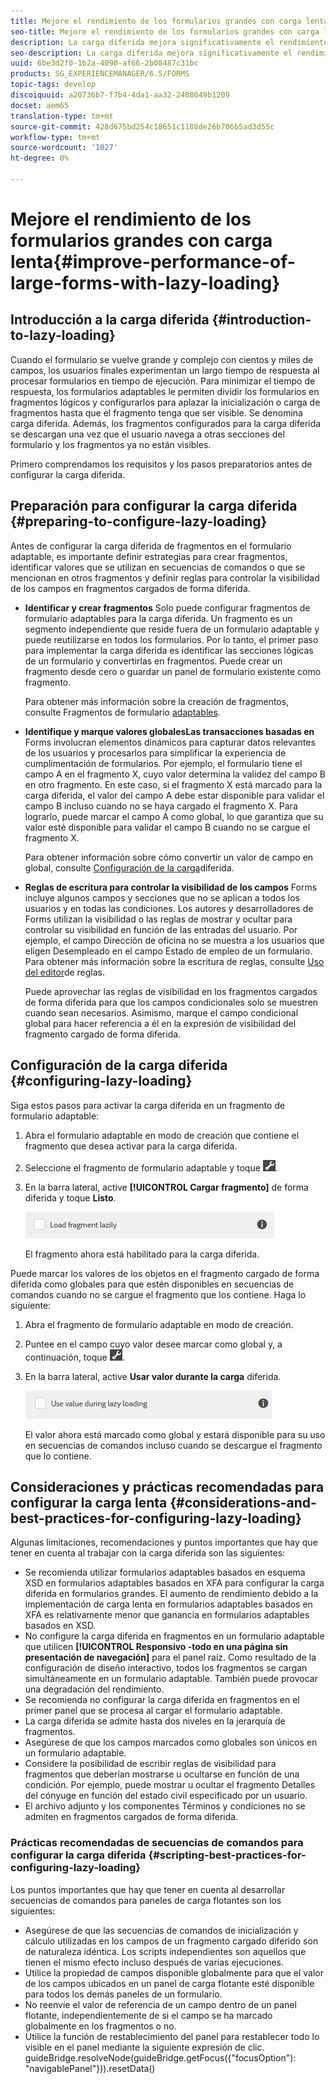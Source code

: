 ```yaml
---
title: Mejore el rendimiento de los formularios grandes con carga lenta
seo-title: Mejore el rendimiento de los formularios grandes con carga lenta
description: La carga diferida mejora significativamente el rendimiento de los formularios adaptables grandes y complejos al aplazar la inicialización y la carga de los fragmentos de formulario hasta que estén visibles.
seo-description: La carga diferida mejora significativamente el rendimiento de los formularios adaptables grandes y complejos al aplazar la inicialización y la carga de los fragmentos de formulario hasta que estén visibles.
uuid: 6be3d2f0-1b2a-4090-af66-2b08487c31bc
products: SG_EXPERIENCEMANAGER/6.5/FORMS
topic-tags: develop
discoiquuid: a20736b7-f7b4-4da1-aa32-2408049b1209
docset: aem65
translation-type: tm+mt
source-git-commit: 428d675bd254c18651c1188de26b706b5ad3d55c
workflow-type: tm+mt
source-wordcount: '1027'
ht-degree: 0%

---
```



# Mejore el rendimiento de los formularios grandes con carga lenta{#improve-performance-of-large-forms-with-lazy-loading}

## Introducción a la carga diferida {#introduction-to-lazy-loading}

Cuando el formulario se vuelve grande y complejo con cientos y miles de campos, los usuarios finales experimentan un largo tiempo de respuesta al procesar formularios en tiempo de ejecución. Para minimizar el tiempo de respuesta, los formularios adaptables le permiten dividir los formularios en fragmentos lógicos y configurarlos para aplazar la inicialización o carga de fragmentos hasta que el fragmento tenga que ser visible. Se denomina carga diferida. Además, los fragmentos configurados para la carga diferida se descargan una vez que el usuario navega a otras secciones del formulario y los fragmentos ya no están visibles.

Primero comprendamos los requisitos y los pasos preparatorios antes de configurar la carga diferida.

## Preparación para configurar la carga diferida {#preparing-to-configure-lazy-loading}

Antes de configurar la carga diferida de fragmentos en el formulario adaptable, es importante definir estrategias para crear fragmentos, identificar valores que se utilizan en secuencias de comandos o que se mencionan en otros fragmentos y definir reglas para controlar la visibilidad de los campos en fragmentos cargados de forma diferida.

* **Identificar y crear fragmentos** Solo puede configurar fragmentos de formulario adaptables para la carga diferida. Un fragmento es un segmento independiente que reside fuera de un formulario adaptable y puede reutilizarse en todos los formularios. Por lo tanto, el primer paso para implementar la carga diferida es identificar las secciones lógicas de un formulario y convertirlas en fragmentos. Puede crear un fragmento desde cero o guardar un panel de formulario existente como fragmento.

   Para obtener más información sobre la creación de fragmentos, consulte Fragmentos de formulario [adaptables](../../forms/using/adaptive-form-fragments.md).

* **Identifique y marque valores globalesLas transacciones basadas en** Forms involucran elementos dinámicos para capturar datos relevantes de los usuarios y procesarlos para simplificar la experiencia de cumplimentación de formularios. Por ejemplo, el formulario tiene el campo A en el fragmento X, cuyo valor determina la validez del campo B en otro fragmento. En este caso, si el fragmento X está marcado para la carga diferida, el valor del campo A debe estar disponible para validar el campo B incluso cuando no se haya cargado el fragmento X. Para lograrlo, puede marcar el campo A como global, lo que garantiza que su valor esté disponible para validar el campo B cuando no se cargue el fragmento X.

   Para obtener información sobre cómo convertir un valor de campo en global, consulte [Configuración de la carga](../../forms/using/lazy-loading-adaptive-forms.md#p-configuring-lazy-loading-p)diferida.

* **Reglas de escritura para controlar la visibilidad de los campos** Forms incluye algunos campos y secciones que no se aplican a todos los usuarios y en todas las condiciones. Los autores y desarrolladores de Forms utilizan la visibilidad o las reglas de mostrar y ocultar para controlar su visibilidad en función de las entradas del usuario. Por ejemplo, el campo Dirección de oficina no se muestra a los usuarios que eligen Desempleado en el campo Estado de empleo de un formulario. Para obtener más información sobre la escritura de reglas, consulte [Uso del editor](../../forms/using/rule-editor.md)de reglas.

   Puede aprovechar las reglas de visibilidad en los fragmentos cargados de forma diferida para que los campos condicionales solo se muestren cuando sean necesarios. Asimismo, marque el campo condicional global para hacer referencia a él en la expresión de visibilidad del fragmento cargado de forma diferida.

## Configuración de la carga diferida {#configuring-lazy-loading}

Siga estos pasos para activar la carga diferida en un fragmento de formulario adaptable:

1. Abra el formulario adaptable en modo de creación que contiene el fragmento que desea activar para la carga diferida.
1. Seleccione el fragmento de formulario adaptable y toque ![cmppr](assets/cmppr.png).
1. En la barra lateral, active **[!UICONTROL Cargar fragmento]** de forma diferida y toque **Listo**.

   ![Habilitar la carga diferida para el fragmento de formulario adaptable](assets/lazy-loading-fragment.png)

   El fragmento ahora está habilitado para la carga diferida.

Puede marcar los valores de los objetos en el fragmento cargado de forma diferida como globales para que estén disponibles en secuencias de comandos cuando no se cargue el fragmento que los contiene. Haga lo siguiente:

1. Abra el fragmento de formulario adaptable en modo de creación.
1. Puntee en el campo cuyo valor desee marcar como global y, a continuación, toque ![cmppr](assets/cmppr.png).
1. En la barra lateral, active **Usar valor durante la carga** diferida.

   ![Campo de carga diferido en la barra lateral](assets/enable-lazy-loading.png)

   El valor ahora está marcado como global y estará disponible para su uso en secuencias de comandos incluso cuando se descargue el fragmento que lo contiene.

## Consideraciones y prácticas recomendadas para configurar la carga lenta {#considerations-and-best-practices-for-configuring-lazy-loading}

Algunas limitaciones, recomendaciones y puntos importantes que hay que tener en cuenta al trabajar con la carga diferida son las siguientes:

* Se recomienda utilizar formularios adaptables basados en esquema XSD en formularios adaptables basados en XFA para configurar la carga diferida en formularios grandes. El aumento de rendimiento debido a la implementación de carga lenta en formularios adaptables basados en XFA es relativamente menor que ganancia en formularios adaptables basados en XSD.
* No configure la carga diferida en fragmentos en un formulario adaptable que utilicen **[!UICONTROL Responsivo -todo en una página sin presentación de navegación]** para el panel raíz. Como resultado de la configuración de diseño interactivo, todos los fragmentos se cargan simultáneamente en un formulario adaptable. También puede provocar una degradación del rendimiento.
* Se recomienda no configurar la carga diferida en fragmentos en el primer panel que se procesa al cargar el formulario adaptable.
* La carga diferida se admite hasta dos niveles en la jerarquía de fragmentos.
* Asegúrese de que los campos marcados como globales son únicos en un formulario adaptable.
* Considere la posibilidad de escribir reglas de visibilidad para fragmentos que deberían mostrarse u ocultarse en función de una condición. Por ejemplo, puede mostrar u ocultar el fragmento Detalles del cónyuge en función del estado civil especificado por un usuario.
* El archivo adjunto y los componentes Términos y condiciones no se admiten en fragmentos cargados de forma diferida.

### Prácticas recomendadas de secuencias de comandos para configurar la carga diferida {#scripting-best-practices-for-configuring-lazy-loading}

Los puntos importantes que hay que tener en cuenta al desarrollar secuencias de comandos para paneles de carga flotantes son los siguientes:

* Asegúrese de que las secuencias de comandos de inicialización y cálculo utilizadas en los campos de un fragmento cargado diferido son de naturaleza idéntica. Los scripts independientes son aquellos que tienen el mismo efecto incluso después de varias ejecuciones.
* Utilice la propiedad de campos disponible globalmente para que el valor de los campos ubicados en un panel de carga flotante esté disponible para todos los demás paneles de un formulario.
* No reenvíe el valor de referencia de un campo dentro de un panel flotante, independientemente de si el campo se ha marcado globalmente en los fragmentos o no.
* Utilice la función de restablecimiento del panel para restablecer todo lo visible en el panel mediante la siguiente expresión de clic.\
   guideBridge.resolveNode(guideBridge.getFocus({&quot;focusOption&quot;): &quot;navigablePanel&quot;})).resetData()

